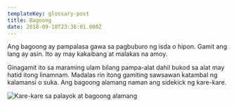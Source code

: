 ```yaml
---
templateKey: glossary-post
title: Bagoong
date: 2018-09-10T23:36:01.000Z
---
```


Ang bagoong ay pampalasa gawa sa pagbuburo ng isda o hipon. Gamit ang lang ay asin. Ito ay may kakaibang at malakas na amoy.

Ginagamit ito sa maraming ulam bilang pampa-alat dahil bukod sa alat may hatid itong linamnam. Madalas rin itong gamiting sawsawan katambal ng kalamansi o suka. Ang bagoong alamang naman ang sidekick ng kare-kare.

![Kare-kare sa palayok at bagoong alamang](/kare-kare-bagoong-alamang.jpg)
